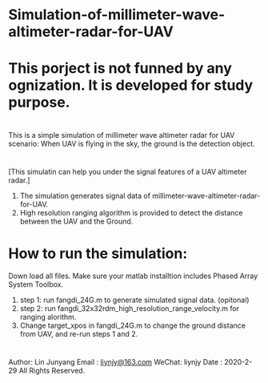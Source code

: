 # Simulation-of-millimeter-wave-altimeter-radar-for-UAV
# This porject is not funned by any ognization. It is developed for study purpose.
#
This is a simple simulation of millimeter wave altimeter radar for UAV
scenario: When UAV is flying in the sky, the ground is the detection object. 
#
[This simulatin can help you under the signal features of a UAV altimeter radar.]
1. The simulation generates signal data of millimeter-wave-altimeter-radar-for-UAV. 
2. High resolution ranging algorithm is provided to detect the distance between the UAV and the Ground.
#

# How to run the simulation:
Down load all files. Make sure your matlab installtion includes Phased Array System Toolbox.
1. step 1: run fangdi_24G.m to generate simulated signal data. (opitonal)
2. step 2: run fangdi_32x32rdm_high_resolution_range_velocity.m for ranging alorithm.
3. Change target_xpos in fangdi_24G.m to change the ground distance from UAV, and re-run steps 1 and 2.

#
Author: Lin Junyang
Email : liynjy@163.com
WeChat: liynjy 
Date : 2020-2-29
All Rights Reserved.
